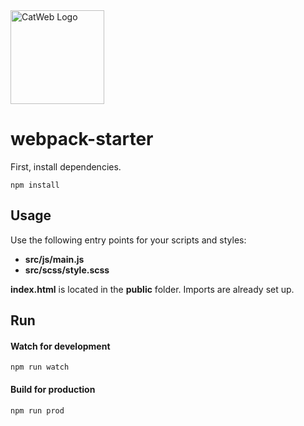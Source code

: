 <img align="center" width="150px" src="http://docs.mickaeldebalme.com/img/Logo-1.svg" alt="CatWeb Logo" />

# webpack-starter
First, install dependencies.
```
npm install
```

## Usage
Use the following entry points for your scripts and styles:
- **src/js/main.js**
- **src/scss/style.scss**

**index.html** is located in the **public** folder. Imports are already set up.


## Run
#### Watch for development
```
npm run watch
```

#### Build for production
```
npm run prod
```
